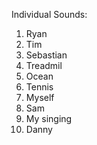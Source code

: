 Individual Sounds:
1. Ryan
2. Tim 
3. Sebastian
5. Treadmil
6. Ocean
7. Tennis
8. Myself
9. Sam 
10. My singing
11. Danny
